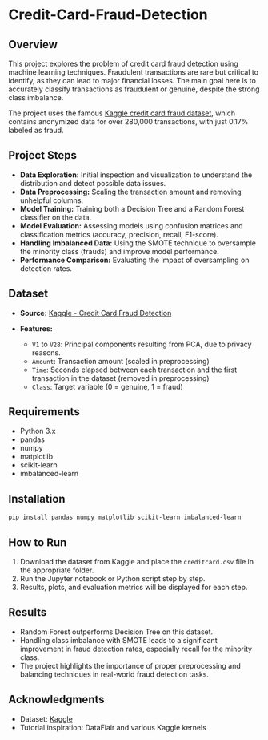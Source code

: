 # Credit-Card-Fraud-Detection



## Overview

This project explores the problem of credit card fraud detection using machine learning techniques. Fraudulent transactions are rare but critical to identify, as they can lead to major financial losses. The main goal here is to accurately classify transactions as fraudulent or genuine, despite the strong class imbalance.

The project uses the famous [Kaggle credit card fraud dataset](https://www.kaggle.com/datasets/mlg-ulb/creditcardfraud), which contains anonymized data for over 280,000 transactions, with just 0.17% labeled as fraud.

## Project Steps

* **Data Exploration:** Initial inspection and visualization to understand the distribution and detect possible data issues.
* **Data Preprocessing:** Scaling the transaction amount and removing unhelpful columns.
* **Model Training:** Training both a Decision Tree and a Random Forest classifier on the data.
* **Model Evaluation:** Assessing models using confusion matrices and classification metrics (accuracy, precision, recall, F1-score).
* **Handling Imbalanced Data:** Using the SMOTE technique to oversample the minority class (frauds) and improve model performance.
* **Performance Comparison:** Evaluating the impact of oversampling on detection rates.

## Dataset

* **Source:** [Kaggle - Credit Card Fraud Detection](https://www.kaggle.com/datasets/mlg-ulb/creditcardfraud)
* **Features:**

  * `V1` to `V28`: Principal components resulting from PCA, due to privacy reasons.
  * `Amount`: Transaction amount (scaled in preprocessing)
  * `Time`: Seconds elapsed between each transaction and the first transaction in the dataset (removed in preprocessing)
  * `Class`: Target variable (0 = genuine, 1 = fraud)

## Requirements

* Python 3.x
* pandas
* numpy
* matplotlib
* scikit-learn
* imbalanced-learn

## Installation

```bash
pip install pandas numpy matplotlib scikit-learn imbalanced-learn
```

## How to Run

1. Download the dataset from Kaggle and place the `creditcard.csv` file in the appropriate folder.
2. Run the Jupyter notebook or Python script step by step.
3. Results, plots, and evaluation metrics will be displayed for each step.

## Results

* Random Forest outperforms Decision Tree on this dataset.
* Handling class imbalance with SMOTE leads to a significant improvement in fraud detection rates, especially recall for the minority class.
* The project highlights the importance of proper preprocessing and balancing techniques in real-world fraud detection tasks.

## Acknowledgments

* Dataset: [Kaggle](https://www.kaggle.com/datasets/mlg-ulb/creditcardfraud)
* Tutorial inspiration: DataFlair and various Kaggle kernels
